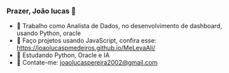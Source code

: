 ### Prazer, João lucas 👋


- 🔭 Trabalho como Analista de Dados, no desenvolvimento de dashboard, usando Python, oracle
- 🔭 Faço projetos usando JavaScript, confira esse: https://joaolucaspmedeiros.github.io/MeLevaAli/
- 🌱 Estudando Python, Oracle e IA
- 👯 Contate-me: joaolucaspereira2002@gmail.com

